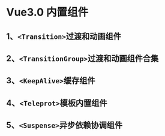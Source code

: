# Vue3.0 内置组件

## 1、`<Transition>`过渡和动画组件

## 2、`<TransitionGroup>`过渡和动画组件合集

## 3、`<KeepAlive>`缓存组件

## 4、`<Teleprot>`模板内置组件

## 5、`<Suspense>`异步依赖协调组件